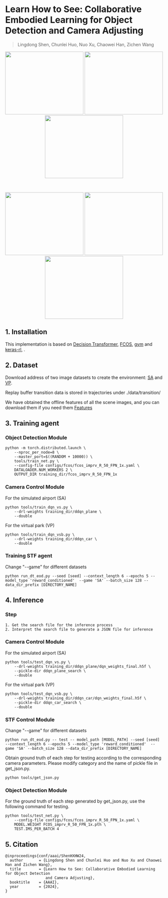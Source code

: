 # Learn How to See: Collaborative Embodied Learning for Object Detection and Camera Adjusting


> Lingdong Shen, Chunlei Huo, Nuo Xu, Chaowei Han, Zichen Wang

<p align="center" >
<img src="./img/car_1.gif" width="250" height="200">
<img src="./img/car_2.gif" width="250" height="200">
<img src="./img/car_3.gif" width="250" height="200">
</p>
<br>
<p align="center" >
<img src="./img/plane_1.gif" width="250" height="200">
<img src="./img/plane_2.gif" width="250" height="200">
<img src="./img/plane_3.gif" width="250" height="200">
</p>


## 1. Installation
This implementation is based on [Decision Transformer](https://sites.google.com/berkeley.edu/decision-transformer), [FCOS](https://github.com/tianzhi0549/FCOS), [gym](https://github.com/openai/gym) and [keras-rl](https://github.com/keras-rl/keras-rl), .

## 2. Dataset
Download address of two image datasets to create the environment: [SA](https://www.dropbox.com/s/jwusmkq90t0cq5f/SA.zip?dl=0) and [VP](https://www.dropbox.com/s/4jmdbpy0lbnyddn/VP.zip?dl=0).

Replay buffer transition data is stored in trajectories under ./data/transition/

We have obtained the offline features of all the scene images, and you can download them if you need them [Features](https://www.dropbox.com/scl/fi/bjuyq4e4tcl86qln46c52/features.7z?rlkey=giaqpqomh0by508z10bd84vr7&dl=0)

## 3. Training agent

### Object Detection Module

    python -m torch.distributed.launch \
        --nproc_per_node=8 \
        --master_port=$((RANDOM + 10000)) \
        tools/train_net.py \
        --config-file configs/fcos/fcos_imprv_R_50_FPN_1x.yaml \
        DATALOADER.NUM_WORKERS 2 \
        OUTPUT_DIR training_dir/fcos_imprv_R_50_FPN_1x

### Camera Control Module
For the simulated airport (SA)

    python tools/train_dqn_vs.py \
        --drl-weights training_dir/ddqn_plane \
        --double

For the virtual park (VP)

    python tools/train_dqn_vsb.py \
        --drl-weights training_dir/ddqn_car \
        --double
        
### Training STF agent
Change "--game" for different datasets

    python run_dt_eod.py --seed [seed] --context_length 6 --epochs 5 --model_type 'reward_conditioned'  --game 'SA' --batch_size 128 --data_dir_prefix [DIRECTORY_NAME]

## 4. Inference
### Step
    1. Get the search file for the inference process
    2. Interpret the search file to generate a JSON file for inference
### Camera Control Module
For the simulated airport (SA)

    python tools/test_dqn_vs.py \
        --drl-weights training_dir/ddqn_plane/dqn_weights_final.h5f \
        --pickle-dir ddqn_plane_search \
        --double

For the virtual park (VP)

    python tools/test_dqn_vsb.py \
        --drl-weights training_dir/ddqn_car/dqn_weights_final.h5f \
        --pickle-dir ddqn_car_search \
        --double
### STF Control Module
Change "--game" for different datasets
    
    python run_dt_eod.py -- test -- model_path [MODEL_PATH] --seed [seed] --context_length 6 --epochs 5 --model_type 'reward_conditioned'  --game 'SA' --batch_size 128 --data_dir_prefix [DIRECTORY_NAME]

    
Obtain ground truth of each step for testing according to the corresponding camera parameters. Please modify category and the name of pickle file in get_json.py.

    python tools/get_json.py

### Object Detection Module
For the ground truth of each step generated by get_json.py, use the following command for testing.

    python tools/test_net.py \
        --config-file configs/fcos/fcos_imprv_R_50_FPN_1x.yaml \
        MODEL.WEIGHT FCOS_imprv_R_50_FPN_1x.pth \
        TEST.IMS_PER_BATCH 4
## 5. Citation

```
@inproceedings{conf/aaai/ShenHXHW24,
  author       = {Lingdong Shen and Chunlei Huo and Nuo Xu and Chaowei Han and Zichen Wang},
  title        = {Learn How to See: Collaborative Embodied Learning for Object Detection
                  and Camera Adjusting},
  booktitle    = {AAAI},
  year         = {2024},
}
```
